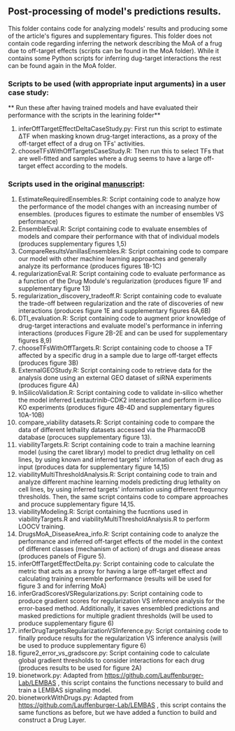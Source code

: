 ## Post-processing of model's predictions results.

This folder contains code for analyzing models' results and producing some of the article's figures and supplementary figures.
This folder does not contain code regarding inferring the network describing the MoA of a frug due to off-target effects (scripts can be found in the MoA folder).
While it contains some Python scripts for inferring dug-target interactions the rest can be found again in the MoA folder.

### Scripts to be used (**with appropriate input arguments**) in a user case study:
** Run these after having trained models and have evaluated their performance with the scripts in the learining folder**
1. inferOffTargetEffectDeltaCaseStudy.py: First run this script to estimate ΔTF when masking known drug-target interactions, as a proxy of the off-target effect of a drug on TFs' activities.
2. chooseTFsWithOffTargetsCaseStudy.R: Then run this to select TFs that are well-fitted and samples where a drug seems to have a large off-target effect according to the models. 

### Scripts used in the original [manuscript](https://doi.org/10.1016/j.isci.2024.109509):
1. EstimateRequiredEnsembles.R: Script containing code to analyze how the performance of the model changes with an increasing number of ensembles. (produces figures to estimate the number of ensembles VS performance)
2. EnsembleEval.R: Script containing code to evaluate ensembles of models and compare their performance with that of individual models (produces supplementary figures 1,5)
3. CompareResultsVanillasEnsembles.R: Script containing code to compare our model with other machine learning approaches and generally analyze its performance (produces figures 1B-1C)
4. regularizationEval.R: Script containing code to evaluate performance as a function of the Drug Module's regularization (produces figure 1F and supplementary figure 13)
5. regularization_discovery_tradeoff.R: Script containing code to evaluate the trade-off between regularization and the rate of discoveries of new interactions (produces figure 1E and supplementary figures 6A,6B)
6. DTI_evaluation.R: Script containing code to augment prior knowledge of drug-target interactions and evaluate model's performance in inferring interactions (produces Figure 2B-2E and can be used for supplementary figures 8,9)
7. chooseTFsWithOffTargets.R: Script containing code to choose a TF affected by a specific drug in a sample due to large off-target effects (produces figure 3B)
8. ExternalGEOStudy.R: Script containing code to retrieve data for the analysis done using an external GEO dataset of siRNA experiments (produces figure 4A)
9. InSilicoValidation.R: Script containing code to validate in-silico whether the model inferred Lestautrinib-CDK2 interaction and perform in-silico KO experiments (produces figure 4B-4D and supplementary figures 10A-10B)
10. compare_viability datasets.R: Script containing code to compare the data of different lethality datasets accessed via the PharmacoDB database (procuces supplementary figure 13).
11. viabilityTargets.R: Script containing code to train a machine learning model (using the caret library) model to predict drug lethality on cell lines, by using known and inferred targets' information of each drug as input (produces data for supplementary figure 14,15)
13. viabilityMultiThresholdAnalysis.R: Script containing code to train and analyze different machine learning models predicting drug lethality on cell lines, by using inferred targets' information using different frequrncy thresholds. Then, the same script contains code to compare approaches and procuce supplementary figure 14,15.
14. viabilityModeling.R: Script containing the fucntions used in viabilityTargets.R and viabilityMultiThresholdAnalysis.R to perform LOOCV training.
14. DrugsMoA_DiseaseArea_info.R: Script containing code to analyze the performance and inferred off-target effects of the model in the context of different classes (mechanism of action) of drugs and disease areas (produces panels of Figure 5).
15. inferOffTargetEffectDelta.py: Script containing code to calculate the metric that acts as a proxy for having a large off-target effect and calculating training ensemble performance (results will be used for figure 3 and for inferring MoA)
16. inferGradScoresVSRegularizations.py: Script containing code to produce gradient scores for regularization VS inference analysis for the error-based method. Additionally, it saves ensembled predictions and masked predictions for multiple gradient thresholds (will be used to produce supplementary figure 6)
17. inferDrugTargetsRegularizationVSInference.py: Script containing code to finally produce results for the regularization VS inference analysis (will be used to produce supplementary figure 6)
18. figure2_error_vs_gradscore.py: Script containing code to calculate global gradient thresholds to consider interactions for each drug (produces results to be used for figure 2A)
19. bionetwork.py: Adapted from https://github.com/Lauffenburger-Lab/LEMBAS , this script contains the functions necessary to build and train a LEMBAS signaling model.
20. bionetworkWithDrugs.py: Adapted from https://github.com/Lauffenburger-Lab/LEMBAS , this script contains the same functions as before, but we have added a function to build and construct a Drug Layer.
